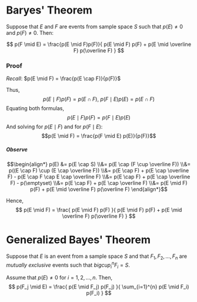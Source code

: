 # Baryes' Theorem
Suppose that $E$ and $F$ are events from sample space $S$ such that $p(E) \neq 0$ and $p(F) \ne 0$. Then:

$$
	p(F \mid E) 
	=
		\frac{p(E \mid F)p(F)}{
			p(E \mid F) p(F)
			+ p(E \mid \overline F) p(\overline F)
		}
$$

### Proof
*Recall*: $p(E \mid F) = \frac{p(E \cap F)}{p(F)}$

Thus,
$$
	p(E \mid F) p(F) = p(E \cap F),\
	p(F \mid E) p(E) = p(E \cap F)
$$
Equating both formulas,
$$p(E \mid F) p(F) = p(F \mid E) p(E)$$
And solving for $p(E \mid F)$ and for $p(F \mid E)$:
$$p(E \mid F) = \frac{p(F \mid E) p(E)}{p(F)}$$

##### Observe
$$\begin{align*}
	p(E) &= p(E \cap S)
	\\&= p(E \cap (F \cup \overline F))
	\\&= p((E \cap F) \cup (E \cap \overline F))
	\\&= 
		p(E \cap F) + p(E \cap \overline F)
		- p(E \cap F \cap E \cap \overline F)
	\\&= 
		p(E \cap F) + p(E \cap \overline F) - p(\emptyset)
	\\&= 
		p(E \cap F) + p(E \cap \overline F)
	\\&= p(E \mid F) p(F) + p(E \mid \overline F) p(\overline F)
\end{align*}$$

Hence,
$$
	p(E \mid F) = \frac{
		p(E \mid F) p(F)
	}{
		p(E \mid F) p(F)
		+ p(E \mid \overline F) p(\overline F)
	}
$$

# Generalized Bayes' Theorem
Suppose that $E$ is an event from a sample space $S$ and that $F_1, F_2, \dots, F_n$ are *mutually exclusive* events such that $bigcup_i^n F_i = S$.

Assume that $p(E) \ne 0$ for $i = 1, 2, \dots, n$. Then,
$$
	p(F_j \mid E)
	=
		\frac{
			p(E \mid F_j) p(F_j)
		}{
			\sum_{i=1}^{n}
			p(E \mid F_i) p(F_i)
		}
$$